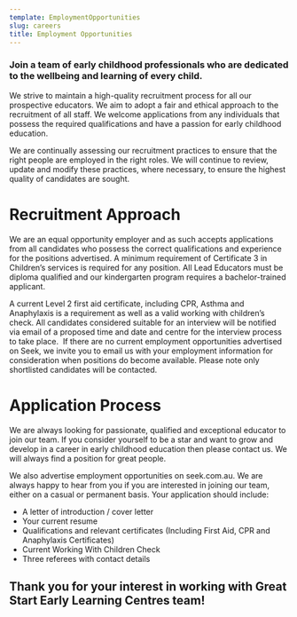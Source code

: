 ```yaml
---
template: EmploymentOpportunities
slug: careers
title: Employment Opportunities
---
```

### Join a team of early childhood professionals who are dedicated to the wellbeing and learning of every child.

We strive to maintain a high-quality recruitment process for all our prospective educators. We aim to adopt a fair and ethical approach to the recruitment of all staff. We welcome applications from any individuals that possess the required qualifications and have a passion for early childhood education.

We are continually assessing our recruitment practices to ensure that the right people are employed in the right roles. We will continue to review, update and modify these practices, where necessary, to ensure the highest quality of candidates are sought.

# Recruitment Approach

We are an equal opportunity employer and as such accepts applications from all candidates who possess the correct qualifications and experience for the positions advertised.
A minimum requirement of Certificate 3 in Children’s services is required for any position. All Lead Educators must be diploma qualified and our kindergarten program requires a bachelor-trained applicant.

A current Level 2 first aid certificate, including CPR, Asthma and Anaphylaxis is a requirement as well as a valid working with children’s check.
All candidates considered suitable for an interview will be notified via email of a proposed time and date and centre for the interview process to take place.  If there are no current employment opportunities advertised on Seek, we invite you to email us with your employment information for consideration when positions do become available. Please note only shortlisted candidates will be contacted.

# Application Process

We are always looking for passionate, qualified and exceptional educator to join our team. If you consider yourself to be a star and want to grow and develop in a career in early childhood education then please contact us. We will always find a position for great people.

We also advertise employment opportunities on seek.com.au. We are always happy to hear from you if you are interested in joining our team, either on a casual or permanent basis.
Your application should include:

* A letter of introduction / cover letter
* Your current resume
* Qualifications and relevant certificates (Including First Aid, CPR and Anaphylaxis Certificates)
* Current Working With Children Check
* Three referees with contact details

## Thank you for your interest in working with Great Start Early Learning Centres team!
